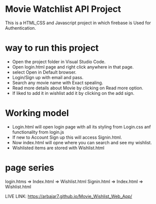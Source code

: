 # Movie Watchlist API Project

This is a HTML,CSS and Javascript project in which firebase is Used for Authentication.

# way to run this project
-   Open the project folder in Visual Studio Code.
-   Open login.html page and right click anywhere in that page.
-   select Open in Default browser.
-   Login/Sign up with email and pass.
-   Search any movie name with Exact spealing.
-   Read more details about Movie by clicking on Read more option.
-   If liked to add it in wishlist add it by clicking on the add sign. 


# Working model

-   Login.html will open login page with all its styling from Login.css anf functionality from login.js
-   If new to Account Sign up this will access Signin.html.
-   Now index.html will opne where you can search and see my wishlist.
-   Wishlisted items are stored with Wishlist.html

# page series

login.htms => Index.html => Wishlist.html
Signin.html => Index.html => Wishlist.html

LIVE LINK: https://arbajar7.github.io/Movie_Wishlist_Web_App/
